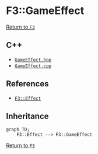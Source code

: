 # F3::GameEffect

[Return to `F3`](/docs/F3.md)

## C++

- [`GameEffect.hpp`](/c++/include/GameEffect.hpp)
- [`GameEffect.cpp`](/c++/source/GameEffect.cpp)

## References

- [`F3::Effect`](/docs/F3/Effect.md)

## Inheritance

```mermaid
graph TD;
    F3::Effect --> F3::GameEffect
```

[Return to `F3`](/docs/F3.md)